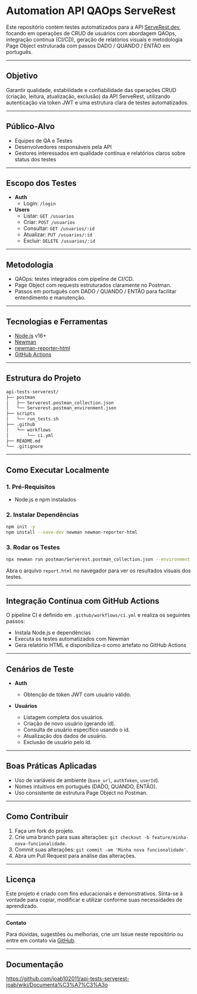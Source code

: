 # Automation API QAOps ServeRest

Este repositório contém testes automatizados para a API [ServeRest.dev](https://serverest.dev/), focando em operações de CRUD de usuários com abordagem QAOps, integração contínua (CI/CD), geração de relatórios visuais e metodologia Page Object estruturada com passos DADO / QUANDO / ENTÃO em português.

---

## Objetivo

Garantir qualidade, estabilidade e confiabilidade das operações CRUD (criação, leitura, atualização, exclusão) da API ServeRest, utilizando autenticação via token JWT e uma estrutura clara de testes automatizados.

---

## Público-Alvo

- Equipes de QA e Testes
- Desenvolvedores responsáveis pela API
- Gestores interessados em qualidade contínua e relatórios claros sobre status dos testes

---

## Escopo dos Testes

- **Auth**
  - Login: `/login`
- **Users**
  - Listar: `GET /usuarios`
  - Criar: `POST /usuarios`
  - Consultar: `GET /usuarios/:id`
  - Atualizar: `PUT /usuarios/:id`
  - Excluir: `DELETE /usuarios/:id`

---

## Metodologia

- QAOps: testes integrados com pipeline de CI/CD.
- Page Object com requests estruturados claramente no Postman.
- Passos em português com DADO / QUANDO / ENTÃO para facilitar entendimento e manutenção.

---

## Tecnologias e Ferramentas

- [Node.js](https://nodejs.org/) v16+
- [Newman](https://www.npmjs.com/package/newman)
- [newman-reporter-html](https://www.npmjs.com/package/newman-reporter-html)
- [GitHub Actions](https://docs.github.com/actions)

---

## Estrutura do Projeto

```bash
api-tests-serverest/
├── postman
│   ├── Serverest.postman_collection.json
│   └── Serverest.postman_environment.json
├── scripts
│   └── run_tests.sh
├── .github
│   └── workflows
│       └── ci.yml
├── README.md
└── .gitignore
```

---

## Como Executar Localmente

### 1. Pré-Requisitos

- Node.js e npm instalados

### 2. Instalar Dependências

```bash
npm init -y
npm install --save-dev newman newman-reporter-html
```

### 3. Rodar os Testes

```bash
npx newman run postman/Serverest.postman_collection.json --environment postman/Serverest.postman_environment.json --reporters "cli,html" --reporter-html-export report.html
```

Abra o arquivo `report.html` no navegador para ver os resultados visuais dos testes.

---

## Integração Contínua com GitHub Actions

O pipeline CI é definido em `.github/workflows/ci.yml` e realiza os seguintes passos:

- Instala Node.js e dependências
- Executa os testes automatizados com Newman
- Gera relatório HTML e disponibiliza-o como artefato no GitHub Actions

---

## Cenários de Teste

- **Auth**
  - Obtenção de token JWT com usuário válido.

- **Usuários**
  - Listagem completa dos usuários.
  - Criação de novo usuário (gerando id).
  - Consulta de usuário específico usando o id.
  - Atualização dos dados de usuário.
  - Exclusão de usuário pelo id.

---

## Boas Práticas Aplicadas

- Uso de variáveis de ambiente (`base_url`, `authToken`, `userId`).
- Nomes intuitivos em português (DADO, QUANDO, ENTÃO).
- Uso consistente de estrutura Page Object no Postman.

---

## Como Contribuir

1. Faça um fork do projeto.
2. Crie uma branch para suas alterações: `git checkout -b feature/minha-nova-funcionalidade`.
3. Commit suas alterações: `git commit -am 'Minha nova funcionalidade'`.
4. Abra um Pull Request para análise das alterações.

---

## Licença

Este projeto é criado com fins educacionais e demonstrativos. Sinta-se à vontade para copiar, modificar e utilizar conforme suas necessidades de aprendizado.

---

**Contato**

Para dúvidas, sugestões ou melhorias, crie um Issue neste repositório ou entre em contato via [GitHub](#).

---

## Documentação

https://github.com/joab102011/api-tests-serverest-joab/wiki/Documenta%C3%A7%C3%A3o